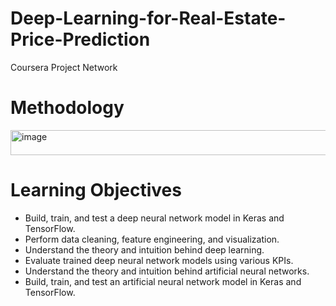 # Deep-Learning-for-Real-Estate-Price-Prediction
Coursera Project Network

# Methodology
<img src="https://github.com/user-attachments/assets/2ce7bb69-fd48-44f9-b8e5-31e18e492ab1" alt="image" width="1200" height="40">

# Learning Objectives

- Build, train, and test a deep neural network model in Keras and TensorFlow.
- Perform data cleaning, feature engineering, and visualization.
- Understand the theory and intuition behind deep learning.
- Evaluate trained deep neural network models using various KPIs.
- Understand the theory and intuition behind artificial neural networks.
- Build, train, and test an artificial neural network model in Keras and TensorFlow.

